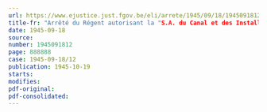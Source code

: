 ```yaml
---
url: https://www.ejustice.just.fgov.be/eli/arrete/1945/09/18/1945091812/justel
title-fr: "Arrêté du Régent autorisant la "S.A. du Canal et des Installations maritimes de Bruxelles", à installer un passage d'eau public sur le canal de Bruxelles au Rupel, à Kapelle-op-den-Bosch"
date: 1945-09-18
source:
number: 1945091812
page: 888888
case: 1945-09-18/12
publication: 1945-10-19
starts:
modifies:
pdf-original:
pdf-consolidated:
---
```


